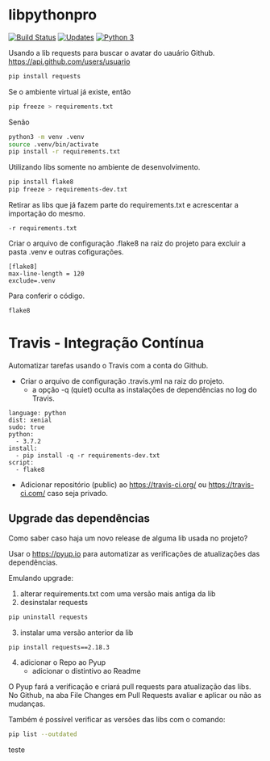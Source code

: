 # libpythonpro
[![Build Status](https://travis-ci.org/marcio-nunes/libpythonpro.svg?branch=master)](https://travis-ci.org/marcio-nunes/libpythonpro)
[![Updates](https://pyup.io/repos/github/marcio-nunes/libpythonpro/shield.svg)](https://pyup.io/repos/github/marcio-nunes/libpythonpro/)
[![Python 3](https://pyup.io/repos/github/marcio-nunes/libpythonpro/python-3-shield.svg)](https://pyup.io/repos/github/marcio-nunes/libpythonpro/)


Usando a lib requests para buscar o avatar do uauário Github.
https://api.github.com/users/usuario
```bash
pip install requests
```
Se o ambiente virtual já existe, então
```bash
pip freeze > requirements.txt
```
Senão
```bash
python3 -m venv .venv
source .venv/bin/activate
pip install -r requirements.txt
```
Utilizando libs somente no ambiente de desenvolvimento.
```bash
pip install flake8
pip freeze > requirements-dev.txt
```
Retirar as libs que já fazem parte do requirements.txt e acrescentar a importação do mesmo.
```
-r requirements.txt
```
Criar o arquivo de configuração .flake8 na raiz do projeto para excluir a pasta .venv e outras cofigurações.
```
[flake8]
max-line-length = 120
exclude=.venv
```
Para conferir o código.
```bash
flake8
```

# Travis - Integração Contínua
Automatizar tarefas usando o Travis com a conta do Github.
- Criar o arquivo de configuração .travis.yml na raiz do projeto.
    - a opção -q (quiet) oculta as instalações de dependências no log do Travis.
```
language: python
dist: xenial
sudo: true
python:
  - 3.7.2
install:
  - pip install -q -r requirements-dev.txt
script:
  - flake8
```
- Adicionar repositório (public) ao https://travis-ci.org/ ou https://travis-ci.com/ caso seja privado.

## Upgrade das dependências
Como saber caso haja um novo release de alguma lib usada no projeto?

Usar o https://pyup.io para automatizar as verificações de atualizações das dependências.

Emulando upgrade:
1. alterar requirements.txt com uma versão mais antiga da lib
2. desinstalar requests
```bash
pip uninstall requests
```
3. instalar uma versão anterior da lib
```bash
pip install requests==2.18.3
```
4. adicionar o Repo ao Pyup
    - adicionar o distintivo ao Readme

O Pyup fará a verificação e criará pull requests para atualização das libs.
No Github, na aba File Changes em Pull Requests avaliar e aplicar ou não as mudanças.

Também é possível verificar as versões das libs com o comando:
```bash
pip list --outdated
```
teste